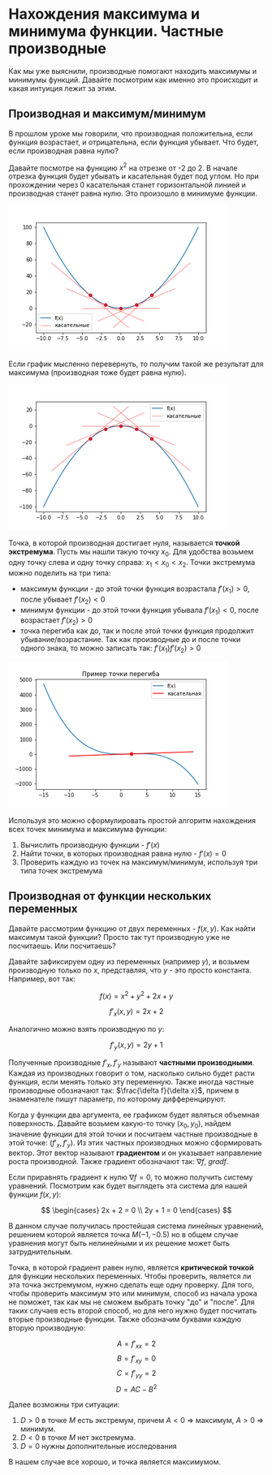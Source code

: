 # Нахождения максимума и минимума функции. Частные производные

Как мы уже выяснили, производные помогают находить максимумы и минимумы функций. Давайте посмотрим как именно это происходит и какая интуиция лежит за этим.

## Производная и максимум/минимум

В прошлом уроке мы говорили, что производная положительна, если функция возрастает, и отрицательна, если функция убывает. Что будет, если производная равна нулю?

Давайте посмотре на функцию $x^2$ на отрезке от -2 до 2. В начале отрезка функция будет убывать и касательная будет под углом. Но при прохождении через 0 касательная станет горизонтальной линией и производная станет равна нулю. Это произошло в минимуме функции.

![parabola_tang](../images/parabola_tang.png)

Если график мысленно перевернуть, то получим такой же результат для максимума (производная тоже будет равна нулю).

![parabola_tang_reversed](../images/parabola_tang_reversed.png)

Точка, в которой производная достигает нуля, называется **точкой экстремума**. Пусть мы нашли такую точку $x_0$. Для удобства возьмем одну точку слева и одну точку справа: $x_1 < x_0 < x_2$. Точки экстремума можно поделить на три типа:

- максимум функции - до этой точки функция возрастала $f'(x_1) > 0$, после убывает $f'(x_2) < 0$
- минимум функции - до этой точки функция убывала $f'(x_1) < 0$, после возрастает $f'(x_2) > 0$
- точка перегиба как до, так и после этой точки функция продолжит убывание/возрастание. Так как производные до и после точки одного знака, то можно записать так: $f'(x_1)f'(x_2) > 0$

![inflection_point](../images/inflection_point.png)

Используя это можно сформулировать простой алгоритм нахождения всех точек минимума и максимума функции:

1. Вычислить производную функции - $f'(x)$
2. Найти точки, в которых производная равна нулю - $f'(x)=0$
3. Проверить каждую из точек на максимум/минимум, используя три типа точек экстремума

## Производная от функции нескольких переменных

Давайте рассмотрим функцию от двух переменных - $f(x,y)$. Как найти максимум такой функции? Просто так тут производную уже не посчитаешь. Или посчитаешь?

Давайте зафиксируем одну из переменных (например $y$), и возьмем производную только по $x$, представляя, что $y$ - это просто константа. Например, вот так:

$$f(x) = x^2 + y^2 + 2x + y$$

$$f'_x(x, y) = 2x + 2$$

Аналогично можно взять производную по $y$:

$$f'_y(x, y) = 2y + 1$$

Полученные производные $f'_x, f'_y$ называют **частными производными**. Каждая из производных говорит о том, насколько сильно будет расти функция, если менять только эту переменную. Также иногда частные производные обозначают так: $\frac{\delta f}{\delta x}$, причем в знаменателе пишут параметр, по которому дифференцируют.

Когда у функции два аргумента, ее графиком будет являться объемная поверхность. Давайте возьмем какую-то точку $(x_0, y_0)$, найдем значение функции для этой точки и посчитаем частные производные в этой точке: $(f'_x, f'_y)$. Из этих частных производных можно сформировать вектор. Этот вектор называют **градиентом** и он указывает направление роста производной. Также градиент обозначают так: $\nabla f$, $grad f$.

Если приравнять градиент к нулю $\nabla f = 0$, то можно получить систему уравнений. Посмотрим как будет выглядеть эта система для нашей функции $f(x, y)$:

$$
\begin{cases}
2x + 2 = 0 \\
2y + 1 = 0
\end{cases}
$$

В данном случае получилась простейшая система линейных уравнений, решением которой является точка $M(-1, -0.5)$ но в общем случае уравнения могут быть нелинейными и их решение может быть затруднительным.

Точка, в которой градиент равен нулю, является **критической точкой** для функции нескольких переменных. Чтобы проверить, является ли эта точка экстремумом, нужно сделать еще одну проверку. Для того, чтобы проверить максимум это или минимум, способ из начала урока не поможет, так как мы не сможем выбрать точку "до" и "после". Для таких случаев есть второй способ, но для него нужно будет посчитать вторые производные функции. Также обозначим буквами каждую вторую производную:

$$A = f'_{xx} = 2$$
$$B = f'_{xy} = 0$$
$$C = f'_{yy} = 2$$
$$D = AC - B^2$$

Далее возможны три ситуации:

1. $D>0$ в точке $M$ есть экстремум, причем $A<0$ => максимум, $A>0$ => минимум.
2. $D<0$ в точке $M$ нет экстремума.
3. $D=0$ нужны дополнительные исследования

В нашем случае все хорошо, и точка является максимумом.
